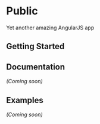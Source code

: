 # Public

Yet another amazing AngularJS app

## Getting Started

## Documentation
_(Coming soon)_

## Examples
_(Coming soon)_

